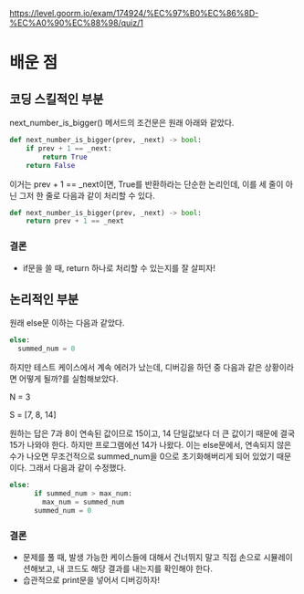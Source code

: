 https://level.goorm.io/exam/174924/%EC%97%B0%EC%86%8D-%EC%A0%90%EC%88%98/quiz/1

# 배운 점

## 코딩 스킬적인 부분

next_number_is_bigger() 메서드의 조건문은 원래 아래와 같았다.

```python
def next_number_is_bigger(prev, _next) -> bool:
	if prev + 1 == _next:
		return True
    return False
```
이거는 prev + 1 == _next이면, True를 반환하라는 단순한 논리인데, 이를 세 줄이 아닌 그저 한 줄로 다음과 같이 처리할 수 있다.
```python
def next_number_is_bigger(prev, _next) -> bool:
    return prev + 1 == _next
```

### 결론
- if문을 쓸 때, return 하나로 처리할 수 있는지를 잘 살피자!

## 논리적인 부분

원래 else문 이하는 다음과 같았다.

```python
else:
  summed_num = 0
```

하지만 테스트 케이스에서 계속 에러가 났는데, 디버깅을 하던 중 다음과 같은 상황이라면 어떻게 될까?를 실험해보았다.

N = 3

S = [7, 8, 14]

원하는 답은 7과 8이 연속된 값이므로 15이고, 14 단일값보다 더 큰 값이기 때문에 결국 15가 나와야 한다.
하지만 프로그램에선 14가 나왔다.
이는 else문에서, 연속되지 않은 수가 나오면 무조건적으로 summed_num을 0으로 초기화해버리게 되어 있었기 때문이다. 그래서 다음과 같이 수정했다.

```python
else:
      if summed_num > max_num:
        max_num = summed_num
      summed_num = 0
```

### 결론
- 문제를 풀 때, 발생 가능한 케이스들에 대해서 건너뛰지 말고 직접 손으로 시뮬레이션해보고, 내 코드도 해당 결과를 내는지를 확인해야 한다.
- 습관적으로 print문을 넣어서 디버깅하자!